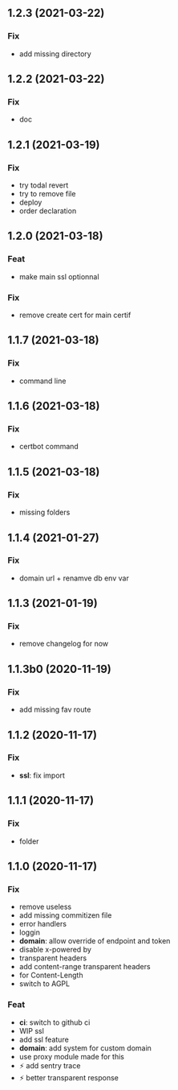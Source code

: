 ## 1.2.3 (2021-03-22)

### Fix

- add missing directory

## 1.2.2 (2021-03-22)

### Fix

- doc

## 1.2.1 (2021-03-19)

### Fix

- try todal revert
- try to remove file
- deploy
- order declaration

## 1.2.0 (2021-03-18)

### Feat

- make main ssl optionnal

### Fix

- remove create cert for main certif

## 1.1.7 (2021-03-18)

### Fix

- command line

## 1.1.6 (2021-03-18)

### Fix

- certbot command

## 1.1.5 (2021-03-18)

### Fix

- missing folders

## 1.1.4 (2021-01-27)

### Fix

- domain url + renamve db env var

## 1.1.3 (2021-01-19)

### Fix

- remove changelog for now

## 1.1.3b0 (2020-11-19)

### Fix

- add missing fav route

## 1.1.2 (2020-11-17)

### Fix

- **ssl**: fix import

## 1.1.1 (2020-11-17)

### Fix

- folder

## 1.1.0 (2020-11-17)

### Fix

- remove useless
- add missing commitizen file
- error handlers
- loggin
- **domain**: allow override of endpoint and token
- disable x-powered by
- transparent headers
- add content-range transparent headers
- for Content-Length
- switch to AGPL

### Feat

- **ci**: switch to github ci
- WIP ssl
- add ssl feature
- **domain**: add system for custom domain
- use proxy module made for this
- :zap: add sentry trace
- :zap: better transparent response
